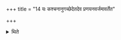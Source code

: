 +++
title = "14 यः कश्चनानुगच्छेदेतदेव प्रणयनवर्जमावर्तेत"

+++

<details><summary>थिते</summary>

14. If any other (fire) is extinguished in that case also one should repeat the same (ritual) except carrying (of the fire).
</details>
